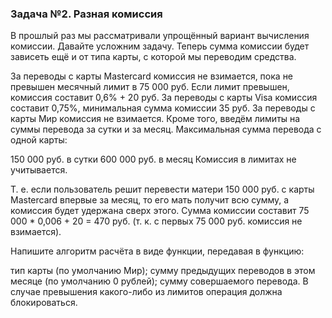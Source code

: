 ### Задача №2. Разная комиссия
В прошлый раз мы рассматривали упрощённый вариант вычисления комиссии. Давайте усложним задачу. Теперь сумма комиссии будет зависеть ещё и от типа карты, с которой мы переводим средства.

За переводы с карты Mastercard комиссия не взимается, пока не превышен месячный лимит в 75 000 руб. Если лимит превышен, комиссия составит 0,6% + 20 руб.
За переводы с карты Visa комиссия составит 0,75%, минимальная сумма комиссии 35 руб.
За переводы с карты Мир комиссия не взимается.
Кроме того, введём лимиты на суммы перевода за сутки и за месяц. Максимальная сумма перевода с одной карты:

150 000 руб. в сутки
600 000 руб. в месяц
Комиссия в лимитах не учитывается.

Т. е. если пользователь решит перевести матери 150 000 руб. с карты Mastercard впервые за месяц, то его мать получит всю сумму, а комиссия будет удержана сверх этого. Сумма комиссии составит 75 000 * 0,006 + 20 = 470 руб. (т. к. с первых 75 000 руб. комиссия не взимается).

Напишите алгоритм расчёта в виде функции, передавая в функцию:

тип карты (по умолчанию Мир);
сумму предыдущих переводов в этом месяце (по умолчанию 0 рублей);
сумму совершаемого перевода.
В случае превышения какого-либо из лимитов операция должна блокироваться.